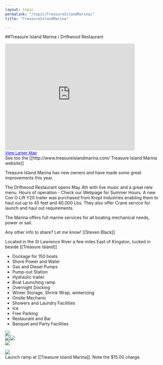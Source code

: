 ```yaml
---
layout: topic
permalink: "/topic/TreasureIslandMarina/"
title: "TreasureIslandMarina"

---
```


##Treasure Island Marina / Driftwood Restaurant
<div class="floatright" style="width: 430px;">
<iframe width="425" height="350" frameborder="no" scrolling="no" marginheight="0" marginwidth="0" src="http://maps.google.com/maps?f=q&hl=en&geocode=&q=Treasure+Island+Marina&sll=37.0625,-95.677068&sspn=46.677964,116.71875&ie=UTF8&t=k&om=1&ll=44.263796,-76.378176&spn=0.002593,0.007124&output=embed&s=AARTsJpHz7ugUG5ke4Qj-5IqxH99qwwyTw"></iframe><br/><a href="http://maps.google.com/maps?f=q&hl=en&geocode=&q=Treasure+Island+Marina&sll=37.0625,-95.677068&sspn=46.677964,116.71875&ie=UTF8&t=k&om=1&ll=44.263796,-76.378176&spn=0.002593,0.007124&source=embed" style="color:#0000FF;text-align:left;font-size:small">View Larger Map</a></div>
See too the [[http://www.treasureislandmarina.com/ Treasure Island Marina website]]

Treasure Island Marina has new owners and have made some great improvements this year.

The Driftwood Restaurant opens May 4th with live music and a great new menu.
Hours of operation - Check our Webpage for Summer Hours.
A new Con O Lift Y20 trailer was purchased from Kropt Industries enabling them to haul out up to 45 feet and 40,000 Lbs.
They also offer Crane service for launch and haul out requirements.

The Marina offers full marine services for all boating mechanical needs, power or sail.

  Any other info to share?  Let me know! [[Steven Black]]

Located in the St Lawrence River a few miles East of Kingston, tucked in beside [[Treasure Island]]

* Dockage for 150 boats
* Shore Power and Water
* Gas and Diesel Pumps
* Pump-out Station
* Hydraulic trailer
* Boat Launching ramp
* Overnight Docking
* Winter Storage, Shrink Wrap, winterizing
* Onsite Mechanic
* Showers and Laundry Facilities
* Ice
* Free Parking
* Restaurant and Bar
* Banquet and Party Facilities

<img src="Images\Aerial\TreasureIslandMarinaAerial.jpg"><br>
<img src="http://k7Waterfront.org/Images/TreasureIslandMarina00.JPG"><img src="http://k7Waterfront.org/Images/TreasureIslandMarina01.JPG"><br>
<img src="http://k7Waterfront.org/Images/TreasureIslandMarina02.JPG"><br>

<img src="http://k7Waterfront.org/Images/TreasureIslandLaunchRamp.JPG"><br>
Launch ramp at [[Treasure Island Marina]].  Note the $15.00 charge.

